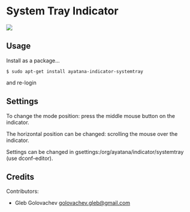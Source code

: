 # System Tray Indicator

![](https://raw.github.com/AyatanaIndicators/ayatana-indicator-systemtray/master/ayatana-indicator-systemtray.png)

## Usage

Install as a package...


```
$ sudo apt-get install ayatana-indicator-systemtray
```

and re-login


## Settings

To change the mode position: press the middle mouse button on the indicator.

The horizontal position can be changed: scrolling the mouse over the indicator.

Settings can be changed in gsettings:/org/ayatana/indicator/systemtray (use dconf-editor).


## Credits

Contributors:

- Gleb Golovachev <golovachev.gleb@gmail.com>
